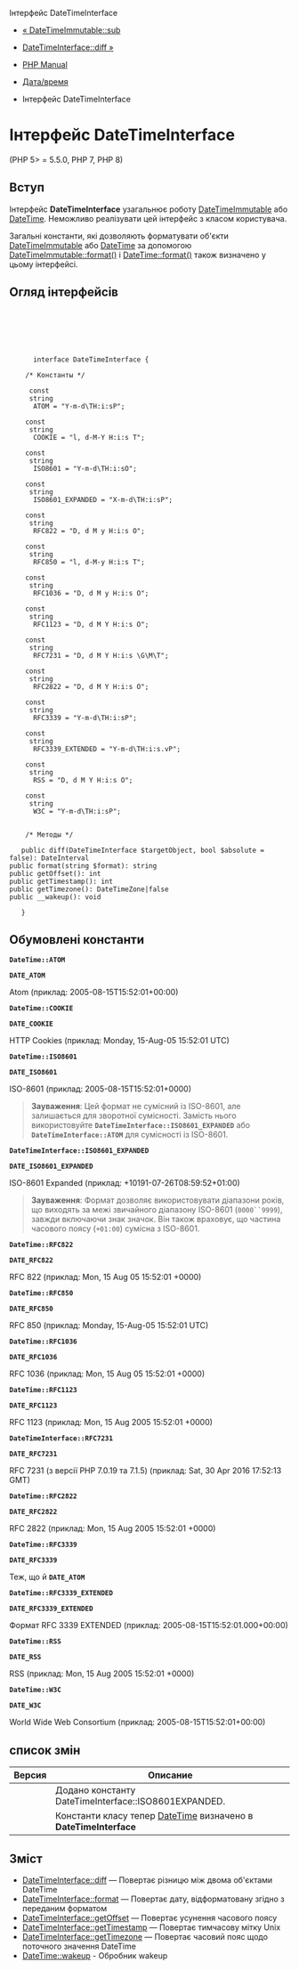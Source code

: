 Інтерфейс DateTimeInterface

-   [« DateTimeImmutable::sub](datetimeimmutable.sub.md)
    
-   [DateTimeInterface::diff »](datetime.diff.md)
    
-   [PHP Manual](index.md)
    
-   [Дата/время](book.datetime.md)
    
-   Інтерфейс DateTimeInterface
    

# Інтерфейс DateTimeInterface

(PHP 5> = 5.5.0, PHP 7, PHP 8)

## Вступ

Інтерфейс **DateTimeInterface** узагальнює роботу [DateTimeImmutable](class.datetimeimmutable.md) або [DateTime](class.datetime.md). Неможливо реалізувати цей інтерфейс з класом користувача.

Загальні константи, які дозволяють форматувати об'єкти [DateTimeImmutable](class.datetimeimmutable.md) або [DateTime](class.datetime.md) за допомогою [DateTimeImmutable::format()](datetime.format.md) і [DateTime::format()](datetime.format.md) також визначено у цьому інтерфейсі.

## Огляд інтерфейсів

```classsynopsis

     
    

    
     
      interface DateTimeInterface {

    /* Константы */
    
     const
     string
      ATOM = "Y-m-d\TH:i:sP";

    const
     string
      COOKIE = "l, d-M-Y H:i:s T";

    const
     string
      ISO8601 = "Y-m-d\TH:i:sO";

    const
     string
      ISO8601_EXPANDED = "X-m-d\TH:i:sP";

    const
     string
      RFC822 = "D, d M y H:i:s O";

    const
     string
      RFC850 = "l, d-M-y H:i:s T";

    const
     string
      RFC1036 = "D, d M y H:i:s O";

    const
     string
      RFC1123 = "D, d M Y H:i:s O";

    const
     string
      RFC7231 = "D, d M Y H:i:s \G\M\T";

    const
     string
      RFC2822 = "D, d M Y H:i:s O";

    const
     string
      RFC3339 = "Y-m-d\TH:i:sP";

    const
     string
      RFC3339_EXTENDED = "Y-m-d\TH:i:s.vP";

    const
     string
      RSS = "D, d M Y H:i:s O";

    const
     string
      W3C = "Y-m-d\TH:i:sP";


    /* Методы */
    
   public diff(DateTimeInterface $targetObject, bool $absolute = false): DateInterval
public format(string $format): string
public getOffset(): int
public getTimestamp(): int
public getTimezone(): DateTimeZone|false
public __wakeup(): void

   }
```

## Обумовлені константи

**`DateTime::ATOM`**

**`DATE_ATOM`**

Atom (приклад: 2005-08-15T15:52:01+00:00)

**`DateTime::COOKIE`**

**`DATE_COOKIE`**

HTTP Cookies (приклад: Monday, 15-Aug-05 15:52:01 UTC)

**`DateTime::ISO8601`**

**`DATE_ISO8601`**

ISO-8601 (приклад: 2005-08-15T15:52:01+0000)

> **Зауваження**: Цей формат не сумісний із ISO-8601, але залишається для зворотної сумісності. Замість нього використовуйте **`DateTimeInterface::ISO8601_EXPANDED`** або **`DateTimeInterface::ATOM`** для сумісності із ISO-8601.

**`DateTimeInterface::ISO8601_EXPANDED`**

**`DATE_ISO8601_EXPANDED`**

ISO-8601 Expanded (приклад: +10191-07-26T08:59:52+01:00)

> **Зауваження**: Формат дозволяє використовувати діапазони років, що виходять за межі звичайного діапазону ISO-8601 (`0000``9999`), завжди включаючи знак значок. Він також враховує, що частина часового поясу (`+01:00`) сумісна з ISO-8601.

**`DateTime::RFC822`**

**`DATE_RFC822`**

RFC 822 (приклад: Mon, 15 Aug 05 15:52:01 +0000)

**`DateTime::RFC850`**

**`DATE_RFC850`**

RFC 850 (приклад: Monday, 15-Aug-05 15:52:01 UTC)

**`DateTime::RFC1036`**

**`DATE_RFC1036`**

RFC 1036 (приклад: Mon, 15 Aug 05 15:52:01 +0000)

**`DateTime::RFC1123`**

**`DATE_RFC1123`**

RFC 1123 (приклад: Mon, 15 Aug 2005 15:52:01 +0000)

**`DateTimeInterface::RFC7231`**

**`DATE_RFC7231`**

RFC 7231 (з версії PHP 7.0.19 та 7.1.5) (приклад: Sat, 30 Apr 2016 17:52:13 GMT)

**`DateTime::RFC2822`**

**`DATE_RFC2822`**

RFC 2822 (приклад: Mon, 15 Aug 2005 15:52:01 +0000)

**`DateTime::RFC3339`**

**`DATE_RFC3339`**

Теж, що й **`DATE_ATOM`**

**`DateTime::RFC3339_EXTENDED`**

**`DATE_RFC3339_EXTENDED`**

Формат RFC 3339 EXTENDED (приклад: 2005-08-15T15:52:01.000+00:00)

**`DateTime::RSS`**

**`DATE_RSS`**

RSS (приклад: Mon, 15 Aug 2005 15:52:01 +0000)

**`DateTime::W3C`**

**`DATE_W3C`**

World Wide Web Consortium (приклад: 2005-08-15T15:52:01+00:00)

## список змін

| Версия | Описание                                                                              |
|--------|---------------------------------------------------------------------------------------|
|        | Додано константу DateTimeInterface::ISO8601EXPANDED.                                  |
|        | Константи класу тепер [DateTime](class.datetime.md) визначено в **DateTimeInterface** |

## Зміст

-   [DateTimeInterface::diff](datetime.diff.md) — Повертає різницю між двома об'єктами DateTime
-   [DateTimeInterface::format](datetime.format.md) — Повертає дату, відформатовану згідно з переданим форматом
-   [DateTimeInterface::getOffset](datetime.getoffset.md) — Повертає усунення часового поясу
-   [DateTimeInterface::getTimestamp](datetime.gettimestamp.md) — Повертає тимчасову мітку Unix
-   [DateTimeInterface::getTimezone](datetime.gettimezone.md) — Повертає часовий пояс щодо поточного значення DateTime
-   [DateTime::wakeup](datetime.wakeup.md) - Обробник wakeup
